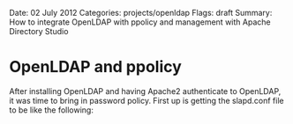 Date: 02 July 2012
Categories: projects/openldap
Flags: draft
Summary: How to integrate OpenLDAP with ppolicy and management with Apache Directory Studio
<!-- Read more: Read more -->

# OpenLDAP and ppolicy

After installing OpenLDAP and having Apache2 authenticate to OpenLDAP, it was time to bring in password policy. First up is getting the slapd.conf file to be like the following:

